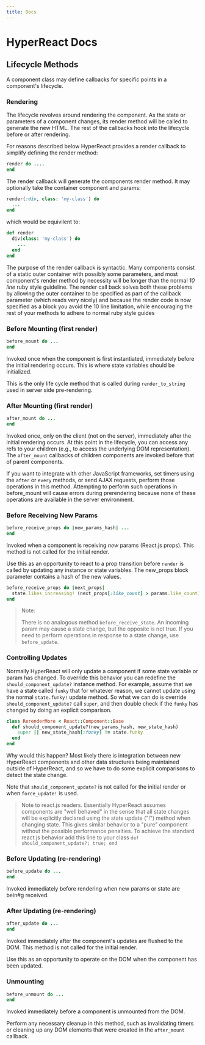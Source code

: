 ```yaml
---
title: Docs
---
```

# HyperReact Docs

## Lifecycle Methods

A component class may define callbacks for  specific points in a component's lifecycle.

### Rendering

The lifecycle revolves around rendering the component.  As the state or parameters of a component changes, its render method will be called to generate the new HTML.  The rest of the callbacks hook into the lifecycle before or after rendering.

For reasons described below HyperReact provides a render callback to simplify defining the render method:

```ruby
render do ....
end
```

The render callback will generate the components render method.  It may optionally take the container component and params:

```ruby
render(:div, class: 'my-class') do
  ...
end
```

which would be equivilent to:

```ruby
def render
  div(class: 'my-class') do
    ...
  end
end
```

The purpose of the render callback is syntactic.  Many components consist of a static outer container with possibly some parameters, and most component's render method by necessity will be longer than the normal *10 line* ruby style guideline.  The render call back solves both these problems by allowing the outer container to be specified as part of the callback parameter (which reads very nicely) and because the render code is now specified as a block you avoid the 10 line limitation, while encouraging the rest of your methods to adhere to normal ruby style guides

### Before Mounting (first render)

```ruby
before_mount do ...
end
```

Invoked once when the component is first instantiated, immediately before the initial rendering occurs. This is where state variables should
be initialized.

This is the only life cycle method that is called during `render_to_string` used in server side pre-rendering.

### After Mounting (first render)

```ruby
after_mount do ...
end
```

Invoked once, only on the client (not on the server), immediately after the initial rendering occurs. At this point in the lifecycle, you can access any refs to your children (e.g., to access the underlying DOM representation). The `after_mount` callbacks of children components are invoked before that of parent components.

If you want to integrate with other JavaScript frameworks, set timers using the `after` or `every` methods, or send AJAX requests, perform those operations in this method.  Attempting to perform such operations in before_mount will cause errors during prerendering because none of these operations are available in the server environment.


### Before Receiving New Params

```ruby
before_receive_props do |new_params_hash| ...
end
```

Invoked when a component is receiving *new* params (React.js props). This method is not called for the initial render.

Use this as an opportunity to react to a prop transition before `render` is called by updating any instance or state variables. The
new_props block parameter contains a hash of the new values.

```ruby
before_receive_props do |next_props|
  state.likes_increasing! (next_props[:like_count] > params.like_count)
end
```

> Note:
>
> There is no analogous method `before_receive_state`. An incoming param may cause a state change, but the opposite is not true. If you need to perform operations in response to a state change, use `before_update`.


### Controlling Updates

Normally HyperReact will only update a component if some state variable or param has changed.  To override this behavior you can redefine the `should_component_update?` instance method.  For example, assume that we have a state called `funky` that for whatever reason, we
cannot update using the normal `state.funky!` update method.  So what we can do is override `should_component_update?` call `super`, and then double check if the `funky` has changed by doing an explicit comparison.

```ruby
class RerenderMore < React::Component::Base
  def should_component_update?(new_params_hash, new_state_hash)
    super || new_state_hash[:funky] != state.funky
  end
end
```

Why would this happen?  Most likely there is integration between new HyperReact components and other data structures being maintained outside of HyperReact, and so we have to do some explicit comparisons to detect the state change.

Note that `should_component_update?` is not called for the initial render or when `force_update!` is used.

> Note to react.js readers.  Essentially HyperReact assumes components are "well behaved" in the sense that all state changes
> will be explicitly declared using the state update ("!") method when changing state.  This gives similar behavior to a
> "pure" component without the possible performance penalties.
> To achieve the standard react.js behavior add this line to your class `def should_component_update?; true; end`

### Before Updating (re-rendering)

```ruby
before_update do ...
end
```

Invoked immediately before rendering when new params or state are bein#g received.  


### After Updating (re-rendering)

```ruby
after_update do ...
end
```

Invoked immediately after the component's updates are flushed to the DOM. This method is not called for the initial render.

Use this as an opportunity to operate on the DOM when the component has been updated.


### Unmounting

```ruby
before_unmount do ...
end
```

Invoked immediately before a component is unmounted from the DOM.

Perform any necessary cleanup in this method, such as invalidating timers or cleaning up any DOM elements that were created in the `after_mount` callback.
